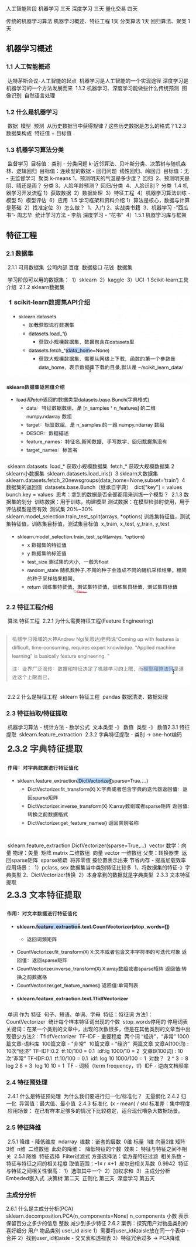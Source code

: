 人工智能阶段
    机器学习 三天
    深度学习 三天
    量化交易 四天

传统的机器学习算法
    机器学习概述、特征工程 1天
    分类算法             1天
    回归算法、聚类        1天

## 机器学习概述

###  1.1 人工智能概述

​        达特茅斯会议-人工智能的起点
​        机器学习是人工智能的一个实现途径
​        深度学习是机器学习的一个方法发展而来
​        1.1.2 机器学习、深度学习能做些什么
​            传统预测
​            图像识别
​            自然语言处理

### 1.2 什么是机器学习

​        数据
​        模型
​        预测
​        从历史数据当中获得规律？这些历史数据是怎么的格式？
​        1.2.3 数据集构成
​            特征值 + 目标值

###  1.3 机器学习算法分类

​        监督学习
​            目标值：类别 - 分类问题
​                k-近邻算法、贝叶斯分类、决策树与随机森林、逻辑回归
​            目标值：连续型的数据 - 回归问题
​                线性回归、岭回归
​        目标值：无 - 无监督学习
​            聚类 k-means
​        1、预测明天的气温是多少度？ 回归
​        2、预测明天是阴、晴还是雨？ 分类
​        3、人脸年龄预测？ 回归/分类
​        4、人脸识别？ 分类
​    1.4 机器学习开发流程
​        1）获取数据
​        2）数据处理
​        3）特征工程
​        4）机器学习算法训练 - 模型
​        5）模型评估
​        6）应用
​    1.5 学习框架和资料介绍
​        1）算法是核心，数据与计算是基础
​        2）找准定位
​        3）怎么做？
​            1、入门
​            2、实战类书籍
​            3、机器学习 -”西瓜书”- 周志华
​               统计学习方法 - 李航
​               深度学习 - “花书”
​        4）1.5.1 机器学习库与框架

## 特征工程

### 2.1 数据集

​        2.1.1 可用数据集
​            公司内部 百度
​            数据接口 花钱
​            数据集

​            学习阶段可以用的数据集：
​                1）sklearn
​                2）kaggle
​                3）UCI
​            1 Scikit-learn工具介绍
​        2.1.2 sklearn数据集

![](./img/221014203304.png)

![](./img/IMG_A90578B068C8-1.jpeg)

​            sklearn.datasets
​                load_*  获取小规模数据集
​                fetch_* 获取大规模数据集
​                2 sklearn小数据集
​                    sklearn.datasets.load_iris()
​                3 sklearn大数据集
​       sklearn.datasets.fetch_20newsgroups(data_home=None,subset=‘train’)
​                4 数据集的返回值
​                    datasets.base.Bunch（继承自字典）
​                        dict["key"] = values
​                        bunch.key = values
​                思考：拿到的数据是否全部都用来训练一个模型？
​        2.1.3 数据集的划分
​            训练数据：用于训练，构建模型
​            测试数据：在模型检验时使用，用于评估模型是否有效
​                测试集 20%~30%
​                sklearn.model_selection.train_test_split(arrays, *options)
​                训练集特征值，测试集特征值，训练集目标值，测试集目标值
​                x_train, x_test, y_train, y_test

![](./img/IMG_15DFCBBA2144-1.jpeg)

###  2.2 特征工程介绍

​        算法 特征工程
​        2.2.1 为什么需要特征工程(Feature Engineering)

![](./img/IMG_81377168751F-1.jpeg)

​        2.2.2 什么是特征工程
​            sklearn 特征工程
​            pandas 数据清洗、数据处理

###  2.3  特征抽取/特征提取

​                    机器学习算法 - 统计方法 - 数学公式
​                        文本类型 -》 数值
​                        类型 -》 数值
​                    2.3.1 特征提取
​                        sklearn.feature_extraction
​                    2.3.2 字典特征提取 - 类别 -> one-hot编码

![](./img/IMG_6F3BCAB5B831-1.jpeg)

​                        sklearn.feature_extraction.DictVectorizer(sparse=True,…)
​                        vector 数学：向量 物理：矢量
​                            矩阵 matrix 二维数组
​                            向量 vector 一维数组
​                        父类：转换器类
​                        返回sparse矩阵
​                            sparse稀疏
​                                将非零值 按位置表示出来
​                                节省内存 - 提高加载效率
​                        应用场景：
​                            1）pclass, sex 数据集当中类别特征比较多
​                                1、将数据集的特征-》字典类型
​                                2、DictVectorizer转换
​                            2）本身拿到的数据就是字典类型
​                     2.3.3 文本特征提取

![](./img/IMG_F81FEA3B0FAA-1.jpeg)

​                        单词 作为 特征
​                        句子、短语、单词、字母
​                        特征：特征词
​                        方法1：CountVectorizer
​                            统计每个样本特征词出现的个数
​                            stop_words停用的
​                            停用词表
​                        关键词：在某一个类别的文章中，出现的次数很多，但是在其他类别的文章当中出现很少
​                        方法2：TfidfVectorizer
​                            TF-IDF - 重要程度
​                            两个词 “经济”，“非常”
​                            1000篇文章-语料库
​                            100篇文章 - "非常"
​                            10篇文章 - “经济”
​                            两篇文章
​                            文章A(100词) : 10次“经济” TF-IDF:0.2
​                                tf:10/100 = 0.1
​                                idf:lg 1000/10 = 2
​                            文章B(100词) : 10次“非常” TF-IDF:0.1
​                                tf:10/100 = 0.1
​                                idf: log 10 1000/100 = 1
​                                对数？
​                                    2 ^ 3 = 8
​                                    log 2 8 = 3
​                                    log 10 10 = 1
​                            TF - 词频（term frequency，tf)
​                            IDF - 逆向文档频率

### 2.4 特征预处理

​                    2.4.1 什么是特征预处理
​                    为什么我们要进行归一化/标准化？
​                        无量纲化
​                        2.4.2 归一化
​                            异常值：最大值、最小值
​                        2.4.3 标准化
​                            (x - mean) / std
​                            标准差：集中程度
​                            应用场景：
​                      在已有样本足够多的情况下比较稳定，适合现代嘈杂大数据场景。

###  2.5 特征降维

​                    2.5.1 降维 - 降低维度
​                        ndarray
​                            维数：嵌套的层数
​                            0维 标量
​                            1维 向量
​                            2维 矩阵
​                            3维
​                            n维
​                        二维数组
​                            此处的降维：
​                            降低特征的个数
​                            效果：
​                            特征与特征之间不相关
​                    2.5.1 降维
​                        特征选择
​                            Filter过滤式
​                                方差选择法：低方差特征过滤
​                                相关系数 - 特征与特征之间的相关程度
​                                    取值范围：–1≤ r ≤+1
​                                    皮尔逊相关系数
​                                    0.9942
​                                    特征与特征之间相关性很高：
​                                        1）选取其中一个
​                                        2）加权求和
​                                        3）主成分分析
​                            Embeded嵌入式
​                                决策树 第二天
​                                正则化 第三天
​                                深度学习 第五天

###  主成分分析

 2.6.1 什么是主成分分析(PCA)
                                sklearn.decomposition.PCA(n_components=None)
                                n_components
                                    小数 表示保留百分之多少的信息
                                    整数 减少到多少特征
                            2.6.2 案例：探究用户对物品类别的喜好细分
                                用户          物品类别
                                user_id         aisle
                                1）需要将user_id和aisle放在同一个表中 - 合并
                                2）找到user_id和aisle - 交叉表和透视表
                                3）特征冗余过多 -> PCA降维